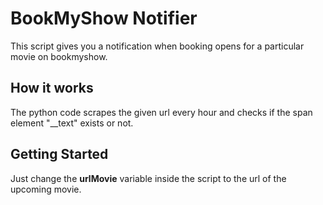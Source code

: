 # BookMyShow Notifier

This script gives you a notification when booking opens for a particular movie on bookmyshow.

## How it works

The python code scrapes the given url every hour and checks if the span element "__text" exists or not.

## Getting Started

Just change the __urlMovie__ variable inside the script to the url of the upcoming movie.